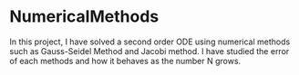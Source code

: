 # NumericalMethods
In this project, I have solved a second order ODE using numerical methods such as Gauss-Seidel Method and Jacobi method. 
I have studied the error of each methods and how it behaves as the number N grows.
